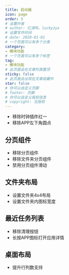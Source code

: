 ```yaml
---
title: 启动器
icon: page
order: 3
# 设置作者
# author: 忆清鸣、luckyzyx
# 设置写作时间
# date: 2020-01-01
# 一个页面可以有多个分类
category:
- 模块功能
# 一个页面可以有多个标签
tag:
- 模块功能
# 此页面会在文章列表置顶
sticky: false
# 此页面会出现在文章收藏中
star: false
# 你可以自定义页脚
# footer: 页脚
# 你可以自定义版权信息
# copyright: 无版权
---
```


- 移除时钟插件红一
- 移除APP左下角圆点

## 分页组件

- 移除分页组件
- 移除文件夹分页组件
- 禁用分页组件滑动

## 文件夹布局

- 设置文件夹4x4布局
- 设置文件夹内图标宽度

## 最近任务列表

- 移除清理按钮
- 长按APP图标打开应用详情

## 桌面布局

- 提升行列数支持
